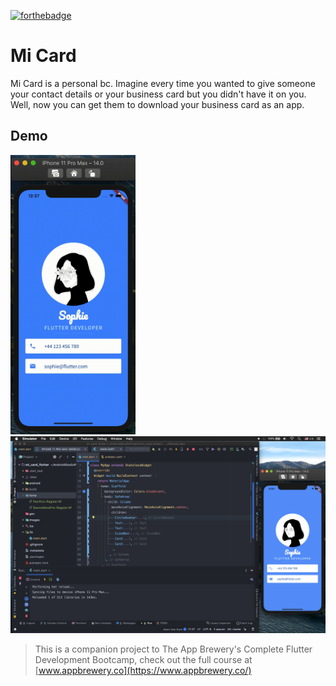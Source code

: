 [![forthebadge](https://forthebadge.com/images/badges/you-didnt-ask-for-this.svg)](https://forthebadge.com)

# Mi Card

Mi Card is a personal bc. Imagine every time you wanted to give someone your contact details or your business card but you didn't have it on you. Well, now you can get them to download your business card as an app.

## Demo

<img src="demo.gif" alt="" width="200" />
<img src="demo-2.png" alt="" width="550" />



>This is a companion project to The App Brewery's Complete Flutter Development Bootcamp, check out the full course at [www.appbrewery.co](https://www.appbrewery.co/)

